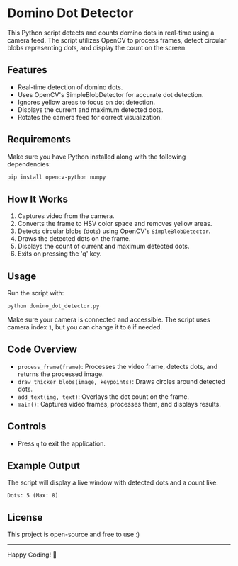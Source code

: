 # Domino Dot Detector

This Python script detects and counts domino dots in real-time using a camera feed. The script utilizes OpenCV to process frames, detect circular blobs representing dots, and display the count on the screen.

## Features
- Real-time detection of domino dots.
- Uses OpenCV's SimpleBlobDetector for accurate dot detection.
- Ignores yellow areas to focus on dot detection.
- Displays the current and maximum detected dots.
- Rotates the camera feed for correct visualization.

## Requirements
Make sure you have Python installed along with the following dependencies:

```sh
pip install opencv-python numpy
```

## How It Works
1. Captures video from the camera.
2. Converts the frame to HSV color space and removes yellow areas.
3. Detects circular blobs (dots) using OpenCV's `SimpleBlobDetector`.
4. Draws the detected dots on the frame.
5. Displays the count of current and maximum detected dots.
6. Exits on pressing the 'q' key.

## Usage
Run the script with:

```sh
python domino_dot_detector.py
```

Make sure your camera is connected and accessible. The script uses camera index `1`, but you can change it to `0` if needed.

## Code Overview
- `process_frame(frame)`: Processes the video frame, detects dots, and returns the processed image.
- `draw_thicker_blobs(image, keypoints)`: Draws circles around detected dots.
- `add_text(img, text)`: Overlays the dot count on the frame.
- `main()`: Captures video frames, processes them, and displays results.

## Controls
- Press `q` to exit the application.

## Example Output
The script will display a live window with detected dots and a count like:

```
Dots: 5 (Max: 8)
```

## License
This project is open-source and free to use :)

---
Happy Coding! 🎲

